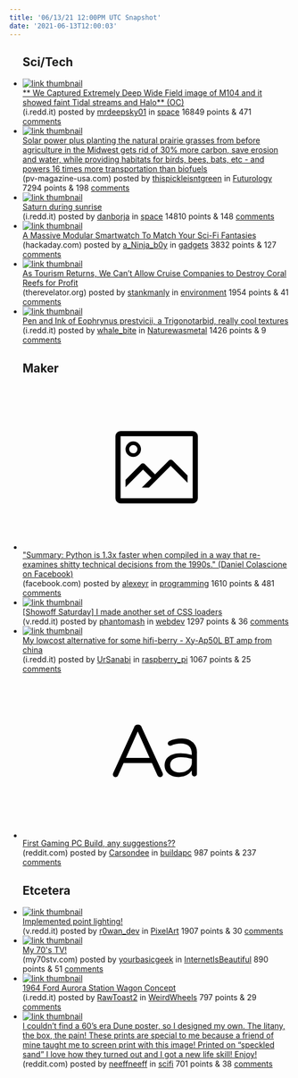 ```yaml
---
title: '06/13/21 12:00PM UTC Snapshot'
date: '2021-06-13T12:00:03'
---
```

<ul>
<h2>Sci/Tech</h2>

<li><a href='https://i.redd.it/6o6roov0bx471.jpg'><img src='https://b.thumbs.redditmedia.com/KiAnK0e-hZ3ONPaLov5yM9YvXd6rHfTM_6qyn0ktM2k.jpg' alt='link thumbnail'></a><div><div class='linkTitle'><a href='https://i.redd.it/6o6roov0bx471.jpg'>** We Captured Extremely Deep Wide Field image of M104 and it showed faint Tidal streams and Halo** (OC)</a></div>(i.redd.it) posted by <a href='https://www.reddit.com/user/mrdeepsky01'>mrdeepsky01</a> in <a href='https://www.reddit.com/r/space'>space</a> 16849 points & 471 <a href='https://www.reddit.com/r/space/comments/nyk5wo/we_captured_extremely_deep_wide_field_image_of/'>comments</a></div></li>

<li><a href='https://pv-magazine-usa.com/2021/06/11/solar-makes-a-lot-of-sense-at-ground-level-too/'><img src='https://b.thumbs.redditmedia.com/Omjxys-NlAwsnonXsE9zZXigiw55qNKRrE09j_vmvIk.jpg' alt='link thumbnail'></a><div><div class='linkTitle'><a href='https://pv-magazine-usa.com/2021/06/11/solar-makes-a-lot-of-sense-at-ground-level-too/'>Solar power plus planting the natural prairie grasses from before agriculture in the Midwest gets rid of 30% more carbon, save erosion and water, while providing habitats for birds, bees, bats, etc - and powers 16 times more transportation than biofuels</a></div>(pv-magazine-usa.com) posted by <a href='https://www.reddit.com/user/thispickleisntgreen'>thispickleisntgreen</a> in <a href='https://www.reddit.com/r/Futurology'>Futurology</a> 7294 points & 198 <a href='https://www.reddit.com/r/Futurology/comments/nyc874/solar_power_plus_planting_the_natural_prairie/'>comments</a></div></li>

<li><a href='https://i.redd.it/6pvjgl1rxx471.jpg'><img src='https://b.thumbs.redditmedia.com/_gnNY2OlTNxcbOpbfSXDxoe_HFXWqDYTOQp3iZpPLeQ.jpg' alt='link thumbnail'></a><div><div class='linkTitle'><a href='https://i.redd.it/6pvjgl1rxx471.jpg'>Saturn during sunrise</a></div>(i.redd.it) posted by <a href='https://www.reddit.com/user/danborja'>danborja</a> in <a href='https://www.reddit.com/r/space'>space</a> 14810 points & 148 <a href='https://www.reddit.com/r/space/comments/nymcc0/saturn_during_sunrise/'>comments</a></div></li>

<li><a href='https://hackaday.com/2021/06/11/a-massive-modular-smartwatch-to-match-your-sci-fi-fantasies/'><img src='https://b.thumbs.redditmedia.com/XH5ZjB-s7_DBNYyaYWrp9kQy1qL3Gc6rp-lIhTLQemA.jpg' alt='link thumbnail'></a><div><div class='linkTitle'><a href='https://hackaday.com/2021/06/11/a-massive-modular-smartwatch-to-match-your-sci-fi-fantasies/'>A Massive Modular Smartwatch To Match Your Sci-Fi Fantasies</a></div>(hackaday.com) posted by <a href='https://www.reddit.com/user/a_Ninja_b0y'>a_Ninja_b0y</a> in <a href='https://www.reddit.com/r/gadgets'>gadgets</a> 3832 points & 127 <a href='https://www.reddit.com/r/gadgets/comments/nyfca4/a_massive_modular_smartwatch_to_match_your_scifi/'>comments</a></div></li>

<li><a href='https://therevelator.org/cruise-companies-coral-reefs/'><img src='https://b.thumbs.redditmedia.com/IYDC68pV90x15_s5HvsC0DDk3DhnDfxqfvsTAJ6WCao.jpg' alt='link thumbnail'></a><div><div class='linkTitle'><a href='https://therevelator.org/cruise-companies-coral-reefs/'>As Tourism Returns, We Can’t Allow Cruise Companies to Destroy Coral Reefs for Profit</a></div>(therevelator.org) posted by <a href='https://www.reddit.com/user/stankmanly'>stankmanly</a> in <a href='https://www.reddit.com/r/environment'>environment</a> 1954 points & 41 <a href='https://www.reddit.com/r/environment/comments/nycorq/as_tourism_returns_we_cant_allow_cruise_companies/'>comments</a></div></li>

<li><a href='https://i.redd.it/fjkqpvms2v471.jpg'><img src='https://b.thumbs.redditmedia.com/xxx1I8IptE92JC3AFd6g6vsZDZsgESFOGM9Jo2P91TI.jpg' alt='link thumbnail'></a><div><div class='linkTitle'><a href='https://i.redd.it/fjkqpvms2v471.jpg'>Pen and Ink of Eophrynus prestvicii, a Trigonotarbid, really cool textures</a></div>(i.redd.it) posted by <a href='https://www.reddit.com/user/whale_bite'>whale_bite</a> in <a href='https://www.reddit.com/r/Naturewasmetal'>Naturewasmetal</a> 1426 points & 9 <a href='https://www.reddit.com/r/Naturewasmetal/comments/nyajs1/pen_and_ink_of_eophrynus_prestvicii_a/'>comments</a></div></li>

<h2>Maker</h2>

<li><a href='https://www.facebook.com/dan.colascione/posts/10107358290728348'><svg version='1.1' viewBox='-34 -14 104 64' preserveAspectRatio='xMidYMid meet' xmlns='http://www.w3.org/2000/svg' xmlns:xlink='http://www.w3.org/1999/xlink'>
    <title>link thumbnail</title>
    <path d='M32,4H4A2,2,0,0,0,2,6V30a2,2,0,0,0,2,2H32a2,2,0,0,0,2-2V6A2,2,0,0,0,32,4ZM4,30V6H32V30Z'></path>
    <path d='M8.92,14a3,3,0,1,0-3-3A3,3,0,0,0,8.92,14Zm0-4.6A1.6,1.6,0,1,1,7.33,11,1.6,1.6,0,0,1,8.92,9.41Z'></path>
    <path d='M22.78,15.37l-5.4,5.4-4-4a1,1,0,0,0-1.41,0L5.92,22.9v2.83l6.79-6.79L16,22.18l-3.75,3.75H15l8.45-8.45L30,24V21.18l-5.81-5.81A1,1,0,0,0,22.78,15.37Z'></path>
    </svg></a><div><div class='linkTitle'><a href='https://www.facebook.com/dan.colascione/posts/10107358290728348'>"Summary: Python is 1.3x faster when compiled in a way that re-examines shitty technical decisions from the 1990s." (Daniel Colascione on Facebook)</a></div>(facebook.com) posted by <a href='https://www.reddit.com/user/alexeyr'>alexeyr</a> in <a href='https://www.reddit.com/r/programming'>programming</a> 1610 points & 481 <a href='https://www.reddit.com/r/programming/comments/ny7wk6/summary_python_is_13x_faster_when_compiled_in_a/'>comments</a></div></li>

<li><a href='https://v.redd.it/hf7iz51gst471'><img src='https://b.thumbs.redditmedia.com/uFpSVZXMSHRhGaJGDeRaqzTkB6aEiWU6yPzasFiM3qM.jpg' alt='link thumbnail'></a><div><div class='linkTitle'><a href='https://v.redd.it/hf7iz51gst471'>[Showoff Saturday] I made another set of CSS loaders</a></div>(v.redd.it) posted by <a href='https://www.reddit.com/user/phantomash'>phantomash</a> in <a href='https://www.reddit.com/r/webdev'>webdev</a> 1297 points & 36 <a href='https://www.reddit.com/r/webdev/comments/ny5clq/showoff_saturday_i_made_another_set_of_css_loaders/'>comments</a></div></li>

<li><a href='https://i.redd.it/m0u6eno1zu471.png'><img src='https://b.thumbs.redditmedia.com/Fuj4N3ZKa085rnsxowJWkKH17xB-2l6xeBc72bTdwtg.jpg' alt='link thumbnail'></a><div><div class='linkTitle'><a href='https://i.redd.it/m0u6eno1zu471.png'>My lowcost alternative for some hifi-berry - Xy-Ap50L BT amp from china</a></div>(i.redd.it) posted by <a href='https://www.reddit.com/user/UrSanabi'>UrSanabi</a> in <a href='https://www.reddit.com/r/raspberry_pi'>raspberry_pi</a> 1067 points & 25 <a href='https://www.reddit.com/r/raspberry_pi/comments/nya3mm/my_lowcost_alternative_for_some_hifiberry_xyap50l/'>comments</a></div></li>

<li><a href='https://www.reddit.com/r/buildapc/comments/nyjlo4/first_gaming_pc_build_any_suggestions/'><svg version='1.1' viewBox='-34 -12 104 64' preserveAspectRatio='xMidYMid slice' xmlns='http://www.w3.org/2000/svg' xmlns:xlink='http://www.w3.org/1999/xlink'>
    <title>text link thumbnail</title>
    <path d='M12.19,8.84a1.45,1.45,0,0,0-1.4-1h-.12a1.46,1.46,0,0,0-1.42,1L1.14,26.56a1.29,1.29,0,0,0-.14.59,1,1,0,0,0,1,1,1.12,1.12,0,0,0,1.08-.77l2.08-4.65h11l2.08,4.59a1.24,1.24,0,0,0,1.12.83,1.08,1.08,0,0,0,1.08-1.08,1.64,1.64,0,0,0-.14-.57ZM6.08,20.71l4.59-10.22,4.6,10.22Z'>
    </path>
    <path d='M32.24,14.78A6.35,6.35,0,0,0,27.6,13.2a11.36,11.36,0,0,0-4.7,1,1,1,0,0,0-.58.89,1,1,0,0,0,.94.92,1.23,1.23,0,0,0,.39-.08,8.87,8.87,0,0,1,3.72-.81c2.7,0,4.28,1.33,4.28,3.92v.5a15.29,15.29,0,0,0-4.42-.61c-3.64,0-6.14,1.61-6.14,4.64v.05c0,2.95,2.7,4.48,5.37,4.48a6.29,6.29,0,0,0,5.19-2.48V26.9a1,1,0,0,0,1,1,1,1,0,0,0,1-1.06V19A5.71,5.71,0,0,0,32.24,14.78Zm-.56,7.7c0,2.28-2.17,3.89-4.81,3.89-1.94,0-3.61-1.06-3.61-2.86v-.06c0-1.8,1.5-3,4.2-3a15.2,15.2,0,0,1,4.22.61Z'>
    </path>
    </svg></a><div><div class='linkTitle'><a href='https://www.reddit.com/r/buildapc/comments/nyjlo4/first_gaming_pc_build_any_suggestions/'>First Gaming PC Build, any suggestions??</a></div>(reddit.com) posted by <a href='https://www.reddit.com/user/Carsondee'>Carsondee</a> in <a href='https://www.reddit.com/r/buildapc'>buildapc</a> 987 points & 237 <a href='https://www.reddit.com/r/buildapc/comments/nyjlo4/first_gaming_pc_build_any_suggestions/'>comments</a></div></li>

<h2>Etcetera</h2>

<li><a href='https://v.redd.it/knop9lwjkw471'><img src='https://a.thumbs.redditmedia.com/hI_-bP1qwe2FBspagNoEFzL6rVDkuLjMwcEMAcXnMs8.jpg' alt='link thumbnail'></a><div><div class='linkTitle'><a href='https://v.redd.it/knop9lwjkw471'>Implemented point lighting!</a></div>(v.redd.it) posted by <a href='https://www.reddit.com/user/r0wan_dev'>r0wan_dev</a> in <a href='https://www.reddit.com/r/PixelArt'>PixelArt</a> 1907 points & 30 <a href='https://www.reddit.com/r/PixelArt/comments/nyh3yq/implemented_point_lighting/'>comments</a></div></li>

<li><a href='https://www.my70stv.com/#1xlvJQXRtvM'><img src='https://b.thumbs.redditmedia.com/mmqaszD0jy7Wzy50qQeWOMfaYdQ9JQeQ3_pt9YGxmDs.jpg' alt='link thumbnail'></a><div><div class='linkTitle'><a href='https://www.my70stv.com/#1xlvJQXRtvM'>My 70's TV!</a></div>(my70stv.com) posted by <a href='https://www.reddit.com/user/yourbasicgeek'>yourbasicgeek</a> in <a href='https://www.reddit.com/r/InternetIsBeautiful'>InternetIsBeautiful</a> 890 points & 51 <a href='https://www.reddit.com/r/InternetIsBeautiful/comments/nyayhd/my_70s_tv/'>comments</a></div></li>

<li><a href='https://i.redd.it/kubyy43y9y471.jpg'><img src='https://b.thumbs.redditmedia.com/txtLKfzeIX_g24YgNHqMMM76ofXszfgBo0WdE-FM07Y.jpg' alt='link thumbnail'></a><div><div class='linkTitle'><a href='https://i.redd.it/kubyy43y9y471.jpg'>1964 Ford Aurora Station Wagon Concept</a></div>(i.redd.it) posted by <a href='https://www.reddit.com/user/RawToast2'>RawToast2</a> in <a href='https://www.reddit.com/r/WeirdWheels'>WeirdWheels</a> 797 points & 29 <a href='https://www.reddit.com/r/WeirdWheels/comments/nynh2v/1964_ford_aurora_station_wagon_concept/'>comments</a></div></li>

<li><a href='https://www.reddit.com/gallery/nyaf11'><img src='https://b.thumbs.redditmedia.com/SkafHIZLsI4EXCDI983nTwhnInxDoMRCRrzOy7ABANE.jpg' alt='link thumbnail'></a><div><div class='linkTitle'><a href='https://www.reddit.com/gallery/nyaf11'>I couldn’t find a 60’s era Dune poster, so I designed my own. The litany, the box, the pain! These prints are special to me because a friend of mine taught me to screen print with this image! Printed on “speckled sand” I love how they turned out and I got a new life skill! Enjoy!</a></div>(reddit.com) posted by <a href='https://www.reddit.com/user/neeffneeff'>neeffneeff</a> in <a href='https://www.reddit.com/r/scifi'>scifi</a> 701 points & 38 <a href='https://www.reddit.com/r/scifi/comments/nyaf11/i_couldnt_find_a_60s_era_dune_poster_so_i/'>comments</a></div></li>

</ul>
